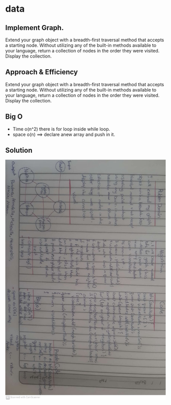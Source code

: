 # data
## Implement Graph.
Extend your graph object with a breadth-first traversal method that accepts a starting node. Without utilizing any of the built-in methods available to your language, return a collection of nodes in the order they were visited. Display the collection.
## Approach & Efficiency
Extend your graph object with a breadth-first traversal method that accepts a starting node. Without utilizing any of the built-in methods available to your language, return a collection of nodes in the order they were visited. Display the collection.
## Big O
- Time o(n^2)  there is for loop inside while loop.
- space o(n) ==> declare anew array and push in it.

## Solution
![Solution](/assets/cc36.jpeg)
